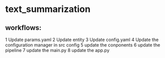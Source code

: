 # text_summarization

## workflows:

1 Update params.yaml
2 Update entity
3 Update config.yaml
4 Update the configuration manager in src config
5 update the conponents
6 update the pipeline
7 update the main.py
8 update the app.py

